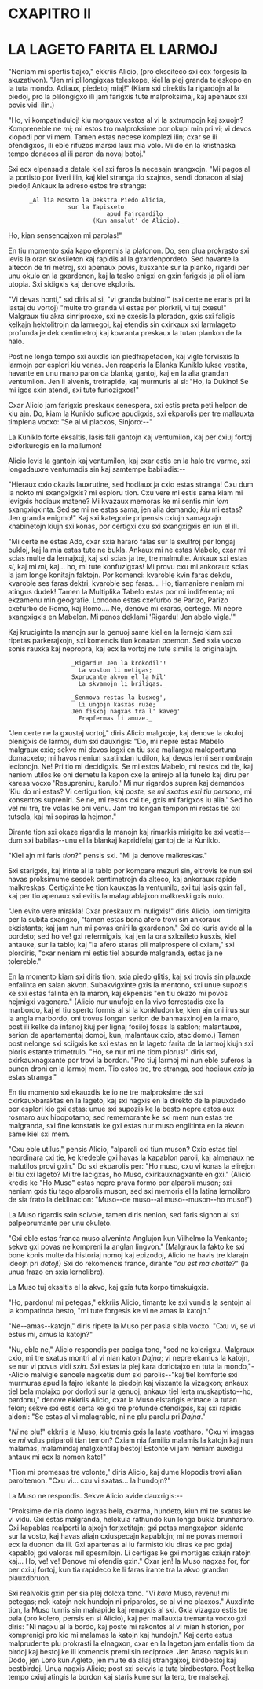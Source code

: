 # CXAPITRO II
# LA LAGETO FARITA EL LARMOJ

"Neniam mi spertis tiajxo," ekkriis Alicio, (pro eksciteco sxi ecx
forgesis la akuzativon). "Jen mi plilongigxas teleskope, kiel la plej
granda teleskopo en la tuta mondo. Adiaux, piedetoj miaj!" (Kiam
sxi direktis la rigardojn al la piedoj, pro la plilongigxo ili jam
farigxis tute malproksimaj, kaj apenaux sxi povis vidi ilin.)

"Ho, vi kompatinduloj! kiu morgaux vestos al vi la sxtrumpojn kaj
sxuojn? Kompreneble ne _mi_; mi estos tro malproksime por okupi min
pri vi; vi devos klopodi por vi mem. Tamen estas necese komplezi ilin;
cxar se ili ofendigxos, ili eble rifuzos marsxi laux mia volo. Mi do
en la kristnaska tempo donacos al ili paron da novaj botoj."

Sxi ecx elpensadis detale kiel sxi faros la necesajn arangxojn. "Mi
pagos al la portisto por liveri ilin, kaj kiel stranga tio sxajnos,
sendi donacon al siaj piedoj! Ankaux la adreso estos tre stranga:

          _Al lia Mosxto la Dekstra Piedo Alicia,
                     sur la Tapisxeto
                                apud Fajrgardilo
                            (Kun amsalut' de Alicio)._

Ho, kian sensencajxon mi parolas!"

En tiu momento sxia kapo ekpremis la plafonon. Do, sen plua prokrasto
sxi levis la oran sxlosileton kaj rapidis al la gxardenpordeto. Sed
havante la altecon de tri metroj, sxi apenaux povis, kusxante sur la
planko, rigardi per unu okulo en la gxardenon, kaj la tasko enigxi en
gxin farigxis ja pli ol iam utopia. Sxi sidigxis kaj denove ekploris.

"Vi devas honti," sxi diris al si, "vi granda bubino!" (sxi certe
ne eraris pri la lastaj du vortoj) "multe tro granda vi estas por
plorkrii, vi tuj cxesu!" Malgraux tiu akra sinriprocxo, sxi ne cxesis
la ploradon, gxis sxi faligis kelkajn hektolitrojn da larmegoj, kaj
etendis sin cxirkaux sxi larmlageto profunda je dek centimetroj kaj
kovranta preskaux la tutan plankon de la halo.

Post ne longa tempo sxi auxdis ian piedfrapetadon, kaj vigle forvisxis
la larmojn por esplori kiu venas. Jen reaperis la Blanka Kuniklo lukse
vestita, havante en unu mano paron da blankaj gantoj, kaj en la alia
grandan ventumilon. Jen li alvenis, trotrapide, kaj murmuris al si:
"Ho, la Dukino! Se mi igos sxin atendi, sxi tute furiozigxos!"

Cxar Alicio jam farigxis preskaux senespera, sxi estis preta peti
helpon de kiu ajn. Do, kiam la Kuniklo suficxe apudigxis, sxi
ekparolis per tre mallauxta timplena vocxo: "Se al vi placxos,
Sinjoro:--"

La Kuniklo forte eksaltis, lasis fali gantojn kaj ventumilon, kaj per
cxiuj fortoj ekforkuregis en la mallumon!

Alicio levis la gantojn kaj ventumilon, kaj cxar estis en la halo tre
varme, sxi longadauxre ventumadis sin kaj samtempe babiladis:--

"Hieraux cxio okazis lauxrutine, sed hodiaux ja cxio estas stranga!
Cxu dum la nokto mi sxangxigxis? mi esploru tion. Cxu vere mi estis
sama kiam mi levigxis hodiaux matene? Mi kvazaux memoras ke mi sentis
min _iom_ sxangxigxinta. Sed se mi ne estas sama, jen alia demando;
_kiu_ mi estas? Jen granda enigmo!" Kaj sxi kategorie pripensis
cxiujn samagxajn knabinetojn kiujn sxi konas, por certigxi cxu sxi
sxangxigxis en iun el ili.

"Mi certe ne estas Ado, cxar sxia hararo falas sur la sxultroj per
longaj bukloj, kaj la mia estas tute ne bukla. Ankaux mi ne estas
Mabelo, cxar mi scias multe da lernajxoj, kaj sxi scias ja tre, tre
malmulte. Ankaux sxi estas _si_, kaj mi _mi_, kaj... ho, mi tute
konfuzigxas! Mi provu cxu mi ankoraux scias la jam longe konitajn
faktojn. Por komenci: kvaroble kvin faras dekdu, kvaroble ses faras
dektri, kvaroble sep faras.... Ho, tiamaniere neniam mi atingus dudek!
Tamen la Multiplika Tabelo estas por mi indiferenta; mi ekzamenu min
geografie. Londono estas cxefurbo de Parizo, Parizo cxefurbo de Romo,
kaj Romo.... Ne, denove mi eraras, certege. Mi nepre sxangxigxis en
Mabelon. Mi penos deklami 'Rigardu! Jen abelo vigla.'"

Kaj kruciginte la manojn sur la genuoj same kiel en la lernejo kiam
sxi ripetas parkerajxojn, sxi komencis tiun konatan poemon. Sed sxia
vocxo sonis rauxka kaj nepropra, kaj ecx la vortoj ne tute similis la
originalajn.

                      _Rigardu! Jen la krokodil'!
                        La voston li netigas;
                      Sxprucante akvon el la Nil'
                        La skvamojn li briligas._

                      _Senmova restas la busxeg',
                        Li ungojn kasxas ruze;
                      Jen fisxoj nagxas tra l' kaveg'
                        Frapfermas li amuze._

"Jen certe ne la gxustaj vortoj," diris Alicio malgxoje, kaj denove
la okuloj plenigxis de larmoj, dum sxi dauxrigis: "Do, mi nepre estas
Mabelo malgraux cxio; sekve mi devos logxi en tiu sxia mallargxa
maloportuna domacxeto; mi havos neniun sxatindan ludilon, kaj devos
lerni sennombrajn lecionojn. Ne! Pri tio mi decidigxis. Se mi estos
Mabelo, mi restos cxi tie, kaj neniom utilos ke oni demetu la kapon
cxe la enirejo al la tunelo kaj diru per karesa vocxo 'Resupreniru,
karulo.' Mi nur rigardos supren kaj demandos 'Kiu do mi estas? Vi
certigu tion, kaj _poste, se mi sxatos esti tiu persono_, mi konsentos
supreniri. Se ne, mi restos cxi tie, gxis mi farigxos iu alia.' Sed ho
ve! mi tre, tre volas ke oni venu. Jam tro longan tempon mi restas tie
cxi tutsola, kaj mi sopiras la hejmon."

Dirante tion sxi okaze rigardis la manojn kaj rimarkis mirigite ke sxi
vestis--dum sxi babilas--unu el la blankaj kapridfelaj gantoj de la
Kuniklo.

"Kiel ajn mi faris _tion_?" pensis sxi. "Mi ja denove malkreskas."

Sxi starigxis, kaj irinte al la tablo por kompare mezuri sin,
eltrovis ke nun sxi havas proksimume sesdek centimetrojn da alteco,
kaj ankoraux rapide malkreskas. Certigxinte ke tion kauxzas la
ventumilo, sxi tuj lasis gxin fali, kaj per tio apenaux sxi evitis la
malagrablajxon malkreski gxis nulo.

"Jen evito vere mirakla! Cxar preskaux mi nuligxis!" diris Alicio,
iom timigita per la subita sxangxo, "tamen estas bona afero trovi sin
ankoraux ekzistanta; kaj jam nun mi povas eniri la gxardenon." Sxi do
kuris avide al la pordeto; sed ho ve! gxi refermigxis, kaj jen la ora
sxlosileto kusxis, kiel antauxe, sur la tablo; kaj "la afero staras
pli malprospere ol cxiam," sxi plordiris, "cxar neniam mi estis tiel
absurde malgranda, estas ja ne tolereble."

En la momento kiam sxi diris tion, sxia piedo glitis, kaj sxi trovis
sin plauxde enfalinta en salan akvon. Subakvigxinte gxis la mentono,
sxi unue supozis ke sxi estas falinta en la maron, kaj ekpensis
"en tiu okazo mi povos hejmigxi vagonare." (Alicio nur unufoje en
la vivo forrestadis cxe la marbordo, kaj el tiu sperto formis al
si la konkludon ke, kien ajn oni irus sur la angla marbordo, oni
trovus longan serion de banmasxinoj en la maro, post ili kelke da
infanoj kiuj per lignaj fosiloj fosas la sablon; malantauxe, serion
de apartamentaj domoj, kun, malantaux cxio, stacidomo.) Tamen post
nelonge sxi sciigxis ke sxi estas en la lageto farita de la larmoj
kiujn sxi ploris estante trimetrulo. "Ho, se nur mi ne tiom plorus!"
diris sxi, cxirkauxnagxante por trovi la bordon. "Pro tiuj larmoj mi
nun eble suferos la punon droni en la larmoj mem. Tio estos tre, tre
stranga, sed hodiaux _cxio_ ja estas stranga."

En tiu momento sxi ekauxdis ke io ne tre malproksime de sxi
cxirkauxbaraktas en la lageto, kaj sxi nagxis en la direkto de la
plauxdado por esplori kio gxi estas: unue sxi supozis ke la besto
nepre estos aux rosmaro aux hipopotamo; sed rememorante ke sxi mem
nun estas tre malgranda, sxi fine konstatis ke gxi estas nur muso
englitinta en la akvon same kiel sxi mem.

"Cxu eble utilus," pensis Alicio, "alparoli cxi tiun muson? Cxio
estas tiel neordinara cxi tie, ke kredeble gxi havas la kapablon
paroli, kaj almenaux ne malutilos provi gxin." Do sxi ekparolis
per: "Ho muso, cxu vi konas la elirejon el tiu cxi lageto? Mi tre
lacigxas, ho Muso, cxirkauxnagxante en gxi." (Alicio kredis ke "Ho
Muso" estas nepre prava formo por alparoli muson; sxi neniam gxis tiu
tago alparolis muson, sed sxi memoris el la latina lernolibro de sia
frato la deklinacion: "Muso--de muso--al muso--muson--ho muso!")

La Muso rigardis sxin scivole, tamen diris nenion, sed faris signon al
sxi palpebrumante per unu okuleto.

"Gxi eble estas franca muso alveninta Anglujon kun Vilhelmo la
Venkanto; sekve gxi povas ne kompreni la anglan lingvon." (Malgraux
la fakto ke sxi bone konis multe da historiaj nomoj kaj epizodoj,
Alicio ne havis tre klarajn ideojn pri _datoj_!) Sxi do rekomencis
france, dirante "_ou est ma chatte?_" (la unua frazo en sxia
lernolibro).

La Muso tuj eksaltis el la akvo, kaj gxia tuta korpo timskuigxis.

"Ho, pardonu! mi petegas," ekkriis Alicio, timante ke sxi vundis la
sentojn al la kompatinda besto, "mi tute forgesis ke vi ne amas la
katojn."

"Ne--amas--katojn," diris ripete la Muso per pasia sibla vocxo. "Cxu
_vi_, se vi estus mi, amus la katojn?"

"Nu, eble ne," Alicio respondis per paciga tono, "sed ne kolerigxu.
Malgraux cxio, mi tre sxatus montri al vi nian katon _Dajna_; vi nepre
ekamus la katojn, se nur vi povus vidi _sxin_. Sxi estas la plej kara
dorlotajxo en tuta la mondo,"--Alicio malvigle sencele nagxetis dum
sxi parolis--"kaj tiel komforte sxi murmuras apud la fajro lekante
la piedojn kaj visxante la vizagxon; ankaux tiel bela molajxo por
dorloti sur la genuoj, ankaux tiel lerta muskaptisto--ho, pardonu,"
denove ekkriis Alicio, cxar la Muso elstarigis erinace la tutan felon;
sekve sxi estis certa ke gxi tre profunde ofendigxis, kaj sxi rapidis
aldoni: "Se estas al vi malagrable, ni ne plu parolu pri _Dajna_."

"_Ni_ ne plu!" ekkriis la Muso, kiu tremis gxis la lasta vostharo.
"Cxu vi imagas ke _mi_ volus priparoli tian temon? Cxiam nia familio
malamis la katojn kaj nun malamas, malamindaj malgxentilaj bestoj!
Estonte vi jam neniam auxdigu antaux mi ecx la nomon kato!"

"Tion mi promesas tre volonte," diris Alicio, kaj dume klopodis trovi
alian paroltemon. "Cxu vi... cxu vi sxatas... la hundojn?"

La Muso ne respondis. Sekve Alicio avide dauxrigis:--

"Proksime de nia domo logxas bela, cxarma, hundeto, kiun mi tre
sxatus ke vi vidu. Gxi estas malgranda, helokula rathundo kun longa
bukla brunhararo. Gxi kapablas realporti la ajxojn forjxetitajn; gxi
petas mangxajxon sidante sur la vosto, kaj havas aliajn cxiuspecajn
kapablojn; mi ne povas memori ecx la duonon da ili. Gxi apartenas
al iu farmisto kiu diras ke pro gxiaj kapabloj gxi valoras mil
spesmilojn. Li certigas ke gxi mortigas cxiujn ratojn kaj... Ho,
ve! ve! Denove mi ofendis gxin." Cxar jen! la Muso nagxas for, for
per cxiuj fortoj, kun tia rapideco ke li faras irante tra la akvo
grandan plauxdbruon.

Sxi realvokis gxin per sia plej dolcxa tono. "Vi _kara_ Muso, revenu!
mi petegas; nek katojn nek hundojn ni priparolos, se al vi ne
placxos." Auxdinte tion, la Muso turnis sin malrapide kaj renagxis al
sxi. Gxia vizagxo estis tre pala (pro kolero, pensis en si Alicio),
kaj per mallauxta tremanta vocxo gxi diris: "Ni nagxu al la bordo,
kaj poste mi rakontos al vi mian historion, por komprenigi pro kio
mi malamas la katojn kaj hundojn." Kaj certe estus malprudente plu
prokrasti la elnagxon, cxar en la lageton jam enfalis tiom da birdoj
kaj bestoj ke ili komencis premi sin reciproke. Jen Anaso nagxis
kun Dodo, jen Loro kun Agleto, jen multe da aliaj strangajxoj,
birdbestoj kaj bestbirdoj. Unua nagxis Alicio; post sxi sekvis la tuta
birdbestaro. Post kelka tempo cxiuj atingis la bordon kaj staris kune
sur la tero, tre malsekaj.
